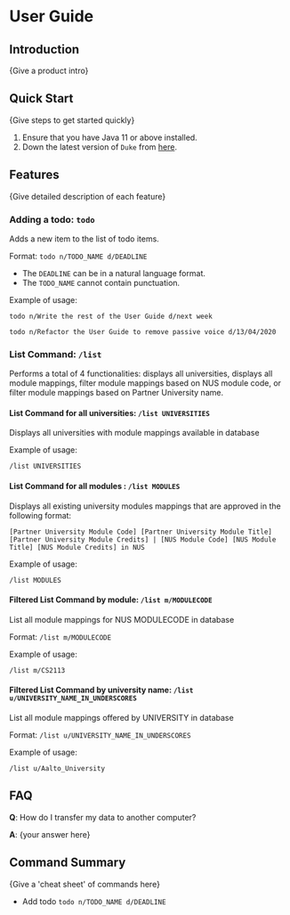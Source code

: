 # User Guide

## Introduction

{Give a product intro}

## Quick Start

{Give steps to get started quickly}

1. Ensure that you have Java 11 or above installed.
1. Down the latest version of `Duke` from [here](http://link.to/duke).

## Features

{Give detailed description of each feature}

### Adding a todo: `todo`

Adds a new item to the list of todo items.

Format: `todo n/TODO_NAME d/DEADLINE`

- The `DEADLINE` can be in a natural language format.
- The `TODO_NAME` cannot contain punctuation.

Example of usage:

`todo n/Write the rest of the User Guide d/next week`

`todo n/Refactor the User Guide to remove passive voice d/13/04/2020`

### List Command: `/list`

Performs a total of 4 functionalities: displays all universities, displays all module mappings, filter module mappings based on NUS module code, or filter module mappings based on Partner University name.

#### List Command for all universities: `/list UNIVERSITIES`

Displays all universities with module mappings available in database

Example of usage:

`/list UNIVERSITIES`

#### List Command for all modules : `/list MODULES`

Displays all existing university modules mappings that are approved in the following format:

`[Partner University Module Code] [Partner University Module Title] [Partner University Module Credits] | [NUS Module Code] [NUS Module Title] [NUS Module Credits] in NUS`

Example of usage:

`/list MODULES`

#### Filtered List Command by module: `/list m/MODULECODE`

List all module mappings for NUS MODULECODE in database

Format: `/list m/MODULECODE`

Example of usage:

`/list m/CS2113`

#### Filtered List Command by university name: `/list u/UNIVERSITY_NAME_IN_UNDERSCORES`

List all module mappings offered by UNIVERSITY in database

Format: `/list u/UNIVERSITY_NAME_IN_UNDERSCORES`

Example of usage:

`/list u/Aalto_University`

## FAQ

**Q**: How do I transfer my data to another computer?

**A**: {your answer here}

## Command Summary

{Give a 'cheat sheet' of commands here}

- Add todo `todo n/TODO_NAME d/DEADLINE`
